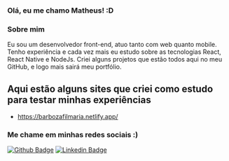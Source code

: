 ### Olá, eu me chamo Matheus! :D


### Sobre mim
Eu sou um desenvolvedor front-end, atuo tanto com web quanto mobile. Tenho experiência e cada vez mais eu estudo sobre as tecnologias React, React Native e NodeJs.
Criei alguns projetos que estão todos aqui no meu GitHub, e logo mais sairá meu portfólio.

## Aqui estão alguns sites que criei como estudo para testar minhas experiências
- https://barbozafilmaria.netlify.app/

### Me chame em minhas redes sociais :)

[![Github Badge](https://img.shields.io/badge/-Github-000?style=flat-square&logo=Github&logoColor=white&link=https://github.com/matheusobarboza)](https://github.com/matheusobarboza)
[![Linkedin Badge](https://img.shields.io/badge/-LinkedIn-blue?style=flat-square&logo=Linkedin&logoColor=white&link=https://www.linkedin.com/in/matheusobarboza/)](https://www.linkedin.com/in/matheusobarboza/)
